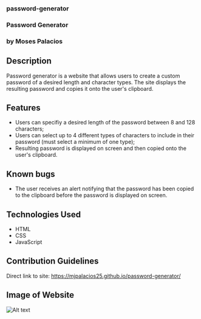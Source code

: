 ### password-generator
### Password Generator 
### by Moses Palacios

## Description
Password generator is a website that allows users to create a custom password of a desired length and character types. The site displays the resulting password and copies it onto the user's clipboard.

## Features

* Users can specifiy a desired length of the password between 8 and 128 characters;
* Users can select up to 4 different types of characters to include in their password (must select a minimum of one type);
* Resulting password is displayed on screen and then copied onto the user's clipboard.

## Known bugs

* The user receives an alert notifying that the password has been copied to the clipboard before the password is displayed on screen.

## Technologies Used

* HTML
* CSS
* JavaScript

## Contribution Guidelines
Direct link to site:
https://mjpalacios25.github.io/password-generator/ 

## Image of Website
![Alt text](/Screen_Shot_PwGenerator.jpg?raw=true "Screen Shot of Password Generator")




